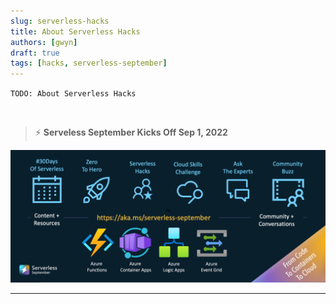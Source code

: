 ```yaml
---
slug: serverless-hacks
title: About Serverless Hacks
authors: [gwyn]
draft: true
tags: [hacks, serverless-september]
---
```


`TODO: About Serverless Hacks`




<br/>

> ⚡️ **Serveless September Kicks Off Sep 1, 2022**

![Campaign](../static/img/banners/post-kickoff.png)

---